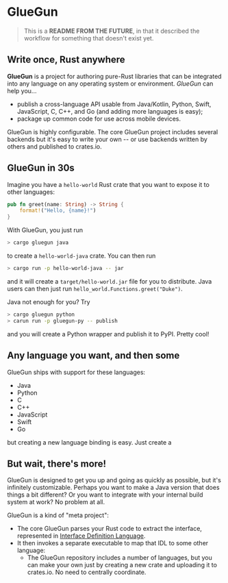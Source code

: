 # GlueGun

> This is a **README FROM THE FUTURE**, in that it described the workflow for something that doesn't exist yet.

## Write once, Rust anywhere

**GlueGun** is a project for authoring pure-Rust libraries that can be integrated into any language on any operating system or environment. *GlueGun* can help you...

* publish a cross-language API usable from Java/Kotlin, Python, Swift, JavaScript, C, C++, and Go (and adding more languages is easy);
* package up common code for use across mobile devices.

GlueGun is highly configurable. The core GlueGun project includes several backends but it's easy to write your own -- or use backends written by others and published to crates.io.

## GlueGun in 30s

Imagine you have a `hello-world` Rust crate that you want to expose it to other languages:

```rust
pub fn greet(name: String) -> String {
    format!("Hello, {name}!")
}
```

With GlueGun, you just run

```bash
> cargo gluegun java
```

to create a `hello-world-java` crate. You can then run

```bash
> cargo run -p hello-world-java -- jar
```

and it will create a `target/hello-world.jar` file for you to distribute. Java users can then just run `hello_world.Functions.greet("Duke")`.

Java not enough for you? Try

```bash
> cargo gluegun python
> carun run -p gluegun-py -- publish
```

and you will create a Python wrapper and publish it to PyPI. Pretty cool!

## Any language you want, and then some

GlueGun ships with support for these languages:

* Java
* Python
* C
* C++
* JavaScript
* Swift
* Go

but creating a new language binding is easy. Just create a 

## But wait, there's more!

GlueGun is designed to get you up and going as quickly as possible, but it's infinitely customizable. Perhaps you want to make a Java version that does things a bit different? Or you want to integrate with your internal build system at work? No problem at all.

GlueGun is a kind of "meta project":

* The core GlueGun parses your Rust code to extract the interface, represented in [Interface Definition Language](./idl.md).
* It then invokes a separate executable to map that IDL to some other language:
    * The GlueGun repository includes a number of languages, but you can make your own just by creating a new crate and uploading it to crates.io. No need to centrally coordinate.

